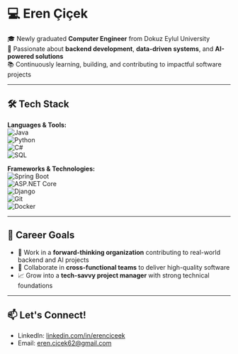 # 💻 Eren Çiçek

🎓 Newly graduated **Computer Engineer** from Dokuz Eylul University  
🚀 Passionate about **backend development**, **data-driven systems**, and **AI-powered solutions**  
📚 Continuously learning, building, and contributing to impactful software projects

---

## 🛠️ Tech Stack

**Languages & Tools:**  
![Java](https://img.shields.io/badge/-Java-007396?style=flat&logo=java)  
![Python](https://img.shields.io/badge/-Python-3776AB?style=flat&logo=python)  
![C#](https://img.shields.io/badge/-C%23-239120?style=flat&logo=c-sharp)  
![SQL](https://img.shields.io/badge/-SQL-4479A1?style=flat&logo=postgresql)

**Frameworks & Technologies:**  
![Spring Boot](https://img.shields.io/badge/-Spring%20Boot-6DB33F?style=flat&logo=spring-boot)  
![ASP.NET Core](https://img.shields.io/badge/-ASP.NET%20Core-512BD4?style=flat&logo=dotnet)  
![Django](https://img.shields.io/badge/-Django-092E20?style=flat&logo=django)  
![Git](https://img.shields.io/badge/-Git-F05032?style=flat&logo=git)  
![Docker](https://img.shields.io/badge/-Docker-2496ED?style=flat&logo=docker)

---

## 🎯 Career Goals

- 💼 Work in a **forward-thinking organization** contributing to real-world backend and AI projects  
- 🤝 Collaborate in **cross-functional teams** to deliver high-quality software  
- 📈 Grow into a **tech-savvy project manager** with strong technical foundations

---

## 📫 Let's Connect!

- LinkedIn: [linkedin.com/in/erenciceek](https://linkedin.com/in/erenciceek)  
- Email: [eren.cicek62@gmail.com](mailto:eren.cicek62@gmail.com)
